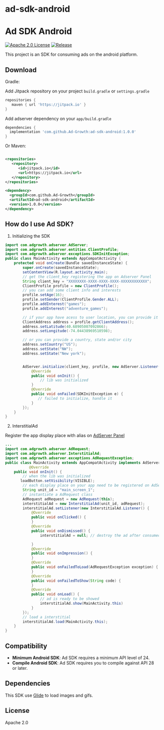 # ad-sdk-android

# Ad SDK Android

[![Apache 2.0 License](https://img.shields.io/badge/license-Apache%202.0-blue.svg?style=flat)](http://www.apache.org/licenses/LICENSE-2.0.html) [![Release](https://jitpack.io/v/Ad-Growth/ad-sdk-android.svg)](https://jitpack.io/#ad-Growth/ad-sdk-android)

This project is an SDK for consuming ads on the android platform.

## Download

Gradle:

Add Jitpack repository on your project `build.gradle` or `settings.gradle`

```gradle
repositories {
   maven { url 'https://jitpack.io' }
}
```

Add adserver dependency on your `app/build.gradle`

```gradle
dependencies {
  implementation 'com.github.Ad-Growth:ad-sdk-android:1.0.0'
}
```

Or Maven:

```xml

<repositories>
   <repository>
      <id>jitpack.io</id>
      <url>https://jitpack.io</url>
   </repository>
</repositories>

<dependency>
  <groupId>com.github.Ad-Growth</groupId>
  <artifactId>ad-sdk-android</artifactId>
  <version>1.0.0</version>
</dependency>
```

## How do I use Ad SDK?

1. Initializing the SDK

```java
import com.adgrowth.adserver.AdServer;
import com.adgrowth.adserver.entities.ClientProfile;
import com.adgrowth.adserver.exceptions.SDKInitException;
public class MainActivity extends AppCompatActivity {
    protected void onCreate(Bundle savedInstanceState) {
        super.onCreate(savedInstanceState);
        setContentView(R.layout.activity_main);
        // get the client_key registering the app on Adserver Panel
        String client_key = "XXXXXXXX-XXXX-XXXX-XXXX-XXXXXXXXXXXX";
        ClientProfile profile = new ClientProfile();
        // you can add some client info and interests
        profile.setAge(16);
        profile.setGender(ClientProfile.Gender.ALL);
        profile.addInterest("games");
        profile.addInterest("adventure_games");

        // if your app have acess to user location, you can provide it for better advertisement experience
        ClientAddress address = profile.getClientAddress();
        address.setLatitude(40.68905007092866);
        address.setLongitude(-74.04438969510598);

        // or you can provide a country, state and/or city
        address.setCountry("US");
        address.setState("NW");
        address.setState("New york");


        AdServer.initialize(client_key, profile, new AdServer.Listener() {
            @Override
            public void onInit() {
                // lib was initialized
            }
            @Override
            public void onFailed(SDKInitException e) {
               // failed to initialize, handle it
            }
        });
    }
}
```

2.  InterstitialAd

Register the app display place with alias on [AdServer Panel](https://publisher.ad.adgrowth.com)

```java
...
import com.adgrowth.adserver.AdRequest;
import com.adgrowth.adserver.InterstitialAd;
import com.adgrowth.adserver.exceptions.AdRequestException;
public class MainActivity extends AppCompatActivity implements AdServer.Listener {
           @Override
    public void onInit() {
        // when the lib was initialized
       loadButton.setVisibility(VISIBLE);
        // each display place on your app need to be registered on AdServer Panel.
        String unit_id = "main_screen_1";
        // instantiate a AdRequest class
        AdRequest adRequest = new AdRequest(this);
        interstitialAd = new InterstitialAd(unit_id, adRequest);
        interstitialAd.setListener(new InterstitialAd.Listener() {
            @Override
            public void onClicked() {
            }
            @Override
            public void onDismissed() {
                interstitialAd = null; // destroy the ad after consumed

            }
            @Override
            public void onImpression() {
            }
            @Override
            public void onFailedToLoad(AdRequestException exception) {
            }
            @Override
            public void onFailedToShow(String code) {
            }
            @Override
            public void onLoad() {
                // ad is ready to be showed
                interstitialAd.show(MainActivity.this)
            }
        });
        // load a interstitial
        interstitialAd.load(MainActivity.this);
    }
}
```

## Compatibility

- **Minimum Android SDK**: Ad SDK requires a minimum API level of 24.
- **Compile Android SDK**: Ad SDK requires you to compile against API 28 or later.

## Dependencies

This SDK use [Glide](https://github.com/bumptech/glide) to load images and gifs.

## License

Apache 2.0
